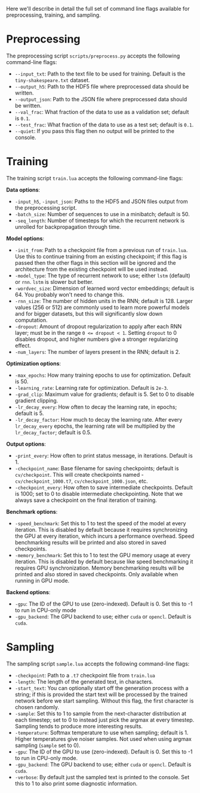 Here we'll describe in detail the full set of command line flags available for preprocessing, training, and sampling.

# Preprocessing
The preprocessing script `scripts/preprocess.py` accepts the following command-line flags:
- `--input_txt`: Path to the text file to be used for training. Default is the `tiny-shakespeare.txt` dataset.
- `--output_h5`: Path to the HDF5 file where preprocessed data should be written.
- `--output_json`: Path to the JSON file where preprocessed data should be written.
- `--val_frac`: What fraction of the data to use as a validation set; default is `0.1`.
- `--test_frac`: What fraction of the data to use as a test set; default is `0.1`.
- `--quiet`: If you pass this flag then no output will be printed to the console.


# Training
The training script `train.lua` accepts the following command-line flags:

**Data options**:
- `-input_h5`, `-input_json`: Paths to the HDF5 and JSON files output from the preprocessing script.
- `-batch_size`: Number of sequences to use in a minibatch; default is 50.
- `-seq_length`: Number of timesteps for which the recurrent network is unrolled for backpropagation through time.

**Model options**:
- `-init_from`: Path to a checkpoint file from a previous run of `train.lua`. Use this to continue training from an existing checkpoint; if this flag is passed then the other flags in this section will be ignored and the architecture from the existing checkpoint will be used instead.
- `-model_type`: The type of recurrent network to use; either `lstm` (default) or `rnn`. `lstm` is slower but better.
- `-wordvec_size`: Dimension of learned word vector embeddings; default is 64. You probably won't need to change this.
- `-rnn_size`: The number of hidden units in the RNN; default is 128. Larger values (256 or 512) are commonly used to learn more powerful models and for bigger datasets, but this will significantly slow down computation.
- `-dropout`: Amount of dropout regularization to apply after each RNN layer; must be in the range `0 <= dropout < 1`. Setting `dropout` to 0 disables dropout, and higher numbers give a stronger regularizing effect.
- `-num_layers`: The number of layers present in the RNN; default is 2.

**Optimization options**:
- `-max_epochs`: How many training epochs to use for optimization. Default is 50.
- `-learning_rate`: Learning rate for optimization. Default is `2e-3`.
- `-grad_clip`: Maximum value for gradients; default is 5. Set to 0 to disable gradient clipping.
- `-lr_decay_every`: How often to decay the learning rate, in epochs; default is 5.
- `-lr_decay_factor`: How much to decay the learning rate. After every `lr_decay_every` epochs, the learning rate will be multiplied by the `lr_decay_factor`; default is 0.5.

**Output options**:
- `-print_every`: How often to print status message, in iterations. Default is 1.
- `-checkpoint_name`: Base filename for saving checkpoints; default is `cv/checkpoint`. This will create checkpoints named - `cv/checkpoint_1000.t7`, `cv/checkpoint_1000.json`, etc.
- `-checkpoint_every`: How often to save intermediate checkpoints. Default is 1000; set to 0 to disable intermediate checkpointing. Note that we always save a checkpoint on the final iteration of training.

**Benchmark options**:
- `-speed_benchmark`: Set this to 1 to test the speed of the model at every iteration. This is disabled by default because it requires synchronizing the GPU at every iteration, which incurs a performance overhead. Speed benchmarking results will be printed and also stored in saved checkpoints.
- `-memory_benchmark`: Set this to 1 to test the GPU memory usage at every iteration. This is disabled by default because like speed benchmarking it requires GPU synchronization. Memory benchmarking results will be printed and also stored in saved checkpoints. Only available when running in GPU mode.

**Backend options**:
- `-gpu`: The ID of the GPU to use (zero-indexed). Default is 0. Set this to -1 to run in CPU-only mode
- `-gpu_backend`: The GPU backend to use; either `cuda` or `opencl`. Default is `cuda`.

# Sampling
The sampling script `sample.lua` accepts the following command-line flags:
- `-checkpoint`: Path to a `.t7` checkpoint file from `train.lua`
- `-length`: The length of the generated text, in characters.
- `-start_text`: You can optionally start off the generation process with a string; if this is provided the start text will be processed by the trained network before we start sampling. Without this flag, the first character is chosen randomly.
- `-sample`: Set this to 1 to sample from the next-character distribution at each timestep; set to 0 to instead just pick the argmax at every timestep. Sampling tends to produce more interesting results.
- `-temperature`: Softmax temperature to use when sampling; default is 1. Higher temperatures give noiser samples. Not used when using argmax sampling (`sample` set to 0).
- `-gpu`: The ID of the GPU to use (zero-indexed). Default is 0. Set this to -1 to run in CPU-only mode.
- `-gpu_backend`: The GPU backend to use; either `cuda` or `opencl`. Default is `cuda`.
- `-verbose`: By default just the sampled text is printed to the console. Set this to 1 to also print some diagnostic information.
